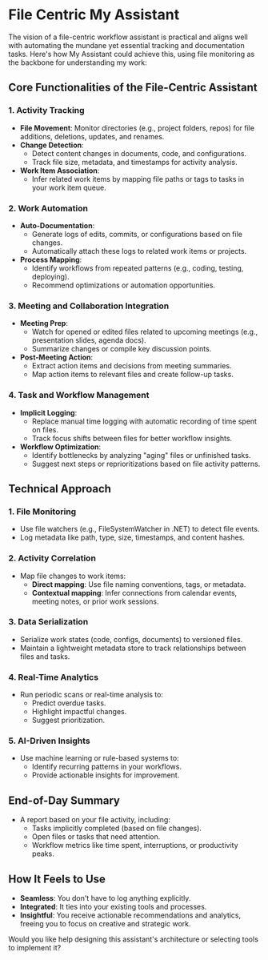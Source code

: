 # File Centric My Assistant

The vision of a file-centric workflow assistant is practical and aligns well with automating the mundane yet essential tracking and documentation tasks. Here's how My Assistant could achieve this, using file monitoring as the backbone for understanding my work:

## Core Functionalities of the File-Centric Assistant

### 1. **Activity Tracking**

-   **File Movement**: Monitor directories (e.g., project folders, repos) for file additions, deletions, updates, and renames.
-   **Change Detection**:
    -   Detect content changes in documents, code, and configurations.
    -   Track file size, metadata, and timestamps for activity analysis.
-   **Work Item Association**:
    -   Infer related work items by mapping file paths or tags to tasks in your work item queue.

### 2. **Work Automation**

-   **Auto-Documentation**:
    -   Generate logs of edits, commits, or configurations based on file changes.
    -   Automatically attach these logs to related work items or projects.
-   **Process Mapping**:
    -   Identify workflows from repeated patterns (e.g., coding, testing, deploying).
    -   Recommend optimizations or automation opportunities.

### 3. **Meeting and Collaboration Integration**

-   **Meeting Prep**:
    -   Watch for opened or edited files related to upcoming meetings (e.g., presentation slides, agenda docs).
    -   Summarize changes or compile key discussion points.
-   **Post-Meeting Action**:
    -   Extract action items and decisions from meeting summaries.
    -   Map action items to relevant files and create follow-up tasks.

### 4. **Task and Workflow Management**

-   **Implicit Logging**:
    -   Replace manual time logging with automatic recording of time spent on files.
    -   Track focus shifts between files for better workflow insights.
-   **Workflow Optimization**:
    -   Identify bottlenecks by analyzing "aging" files or unfinished tasks.
    -   Suggest next steps or reprioritizations based on file activity patterns.

## Technical Approach

### 1. **File Monitoring**

-   Use file watchers (e.g., FileSystemWatcher in .NET) to detect file events.
-   Log metadata like path, type, size, timestamps, and content hashes.

### 2. **Activity Correlation**

-   Map file changes to work items:
    -   **Direct mapping**: Use file naming conventions, tags, or metadata.
    -   **Contextual mapping**: Infer connections from calendar events, meeting notes, or prior work sessions.

### 3. **Data Serialization**

-   Serialize work states (code, configs, documents) to versioned files.
-   Maintain a lightweight metadata store to track relationships between files and tasks.

### 4. **Real-Time Analytics**

-   Run periodic scans or real-time analysis to:
    -   Predict overdue tasks.
    -   Highlight impactful changes.
    -   Suggest prioritization.

### 5. **AI-Driven Insights**

-   Use machine learning or rule-based systems to:
    -   Identify recurring patterns in your workflows.
    -   Provide actionable insights for improvement.

## End-of-Day Summary

-   A report based on your file activity, including:
    -   Tasks implicitly completed (based on file changes).
    -   Open files or tasks that need attention.
    -   Workflow metrics like time spent, interruptions, or productivity peaks.

## How It Feels to Use

-   **Seamless**: You don't have to log anything explicitly.
-   **Integrated**: It ties into your existing tools and processes.
-   **Insightful**: You receive actionable recommendations and analytics, freeing you to focus on creative and strategic work.

Would you like help designing this assistant's architecture or selecting tools to implement it?
